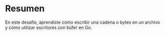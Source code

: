 # Resumen

En este desafío, aprendiste cómo escribir una cadena o bytes en un archivo y cómo utilizar escritores con búfer en Go.
